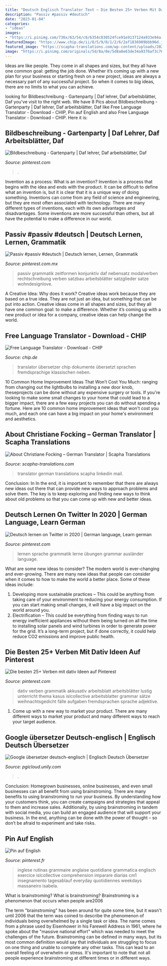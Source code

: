 ```yaml
---
title: "Deutsch Englisch Translator Text ~ Die Besten 25+ Verben Mit Dativ Ideen Auf Pinterest"
description: "Passiv #passiv #deutsch"
date: "2023-01-04"
categories:
- "ideas"
images:
- "https://i.pinimg.com/736x/63/54/c8/6354c830524fce91e9137124a933e94a--learning-german-german-language.jpg"
featuredImage: "https://www.chip.de/ii/8/5/9/0/1/2/6/2af1836909bbb96d.jpg"
featured_image: "https://scapha-translations.com/wp-content/uploads/2021/01/translator-academic-scientific-scholar.jpeg"
image: "https://i.pinimg.com/originals/5d/8a/8e/5d8a8e63de34a9376af3c76849e66ef9.jpg"
---
```



Ideas are like people. They come in all shapes and sizes, but they all have one common goal: getting the job done. Whether it’s coming up with a new plan for your business or starting fresh on a new project, ideas are always a necessary part of any successful project. So when it comes to big ideas, there are no limits to what you can achieve.

	

		
looking for Bildbeschreibung - Gartenparty | Daf lehrer, Daf arbeitsblätter, Daf you've visit to the right web. We have 8 Pics about Bildbeschreibung - Gartenparty | Daf lehrer, Daf arbeitsblätter, Daf like Free Language Translator - Download - CHIP, Pin auf English and also Free Language Translator - Download - CHIP. Here it is:
		
    
## Bildbeschreibung - Gartenparty | Daf Lehrer, Daf Arbeitsblätter, Daf

<img loading=lazy src="https://i.pinimg.com/originals/5d/8a/8e/5d8a8e63de34a9376af3c76849e66ef9.jpg" onerror="this.onerror=null;this.src='https://tse1.mm.bing.net/th?id=OIP.7gyznTd5BJfwqjEASFd0igHaKd&amp;pid=15.1';" alt="Bildbeschreibung - Gartenparty | Daf lehrer, Daf arbeitsblätter, Daf">

_Source: pinterest.com_

>. 

	

Invention as a process: What is an invention?
Invention is a process that begins with the idea and ends with the product. It can be difficult to define what an invention is, but it is clear that it is a unique way of doing something. Inventions can come from any field of science and engineering, but they are most often associated with technology. There are many different types of inventions, each with its own advantages and disadvantages. Some inventions are more successful than others, but all have the potential to make a difference in our world.

    
## Passiv #passiv #deutsch | Deutsch Lernen, Lernen, Grammatik

<img loading=lazy src="https://i.pinimg.com/736x/63/54/c8/6354c830524fce91e9137124a933e94a--learning-german-german-language.jpg" onerror="this.onerror=null;this.src='https://tse2.mm.bing.net/th?id=OIP.5fuYxgbSvmvXa32XACQGpgHaFW&amp;pid=15.1';" alt="Passiv #passiv #deutsch | Deutsch lernen, Lernen, Grammatik">

_Source: pinterest.com.mx_

>passiv grammatik zeitformen konjunktiv daf nebensatz modalverben rechtschreibung verben satzbau arbeitsblätter satzglieder satze wohndesignlove. 

	

A Creative Idea: Why does it work?
Creative ideas work because they are based on a true idea. They are not just an idea, but something that can be put into action. Creative ideas come in all shapes and sizes, but they all have one common goal: to make a difference. Whether it’s coming up with a new product or idea for a company, creative ideas can help change the world.

    
## Free Language Translator - Download - CHIP

<img loading=lazy src="https://www.chip.de/ii/8/5/9/0/1/2/6/2af1836909bbb96d.jpg" onerror="this.onerror=null;this.src='https://tse4.mm.bing.net/th?id=OIP.KvGDaQm7uW2ts4G8vSUNcwHaFO&amp;pid=15.1';" alt="Free Language Translator - Download - CHIP">

_Source: chip.de_

>translator übersetzer chip dokumente übersetzt sprachen fremdsprachige klassischen neben. 

	

10 Common Home Improvement Ideas That Won’t Cost You Much: ranging from changing out the lightbulbs to installing a new door knob, theseprojects can be done without any expensive surgery or tools.
If you're looking to make some small changes to your home that could lead to a bigger impact, there are a few easy projects you can do without spending a fortune. Here are 10 common home improvement ideas that won't cost you much, and each one can have a big impact on your home's environment and aesthetics.

    
## About Christiane Focking – German Translator | Scapha Translations

<img loading=lazy src="https://scapha-translations.com/wp-content/uploads/2021/01/translator-academic-scientific-scholar.jpeg" onerror="this.onerror=null;this.src='https://tse2.mm.bing.net/th?id=OIP.Xo7DPEQ19OLwsWfz8M9vfAHaE8&amp;pid=15.1';" alt="About Christiane Focking – German Translator | Scapha Translations">

_Source: scapha-translations.com_

>translator german translations scapha linkedin mail. 

	

Conclusion: In
In the end, it is important to remember that there are always new ideas out there that can provide new ways to approach problems and solve them. The key is to keep exploring and finding new ways to think about old problems so that you can come up with new and better ideas.

    
## Deutsch Lernen On Twitter In 2020 | German Language, Learn German

<img loading=lazy src="https://i.pinimg.com/originals/04/4e/06/044e0613392d3a714fcbf19e204c69f8.png" onerror="this.onerror=null;this.src='https://tse3.mm.bing.net/th?id=OIP.YUihXOAv5oz9CGum1Ld-xwHaKB&amp;pid=15.1';" alt="Deutsch lernen on Twitter in 2020 | German language, Learn german">

_Source: pinterest.com_

>lernen sprache grammatik lerne übungen grammar ausländer language. 

	

What are some new ideas to consider?
The modern world is ever-changing and ever-growing. There are many new ideas that people can consider when it comes to how to make the world a better place. Some of these ideas include: 
1. Developing more sustainable practices – This could be anything from taking care of your environment to reducing your energy consumption. If you can start making small changes, it will have a big impact on the world around you. 
2. Electrification – This could be everything from finding ways to run energy inefficient appliances without them being turned on all the time to installing solar panels and wind turbines in order to generate power for the grid. It’s a long-term project, but if done correctly, it could help reduce CO2 emissions and improve public health. 

    
## Die Besten 25+ Verben Mit Dativ Ideen Auf Pinterest

<img loading=lazy src="https://i.pinimg.com/originals/10/5a/51/105a5150b691c6b9660d62bc1a431f8d.jpg" onerror="this.onerror=null;this.src='https://tse2.mm.bing.net/th?id=OIP.szrCNLm2r-Rhcq0DkkNeSgHaKe&amp;pid=15.1';" alt="Die besten 25+ Verben mit dativ Ideen auf Pinterest">

_Source: pinterest.com_

>dativ verben grammatik akkusativ arbeitsblatt arbeitsblätter lustig unterricht thema kasus islcollective arbeitsblatter grammar sätze weihnachtsgedicht fälle aufgaben fremdsprachen sprache adjektive. 

	

1. Come up with a new way to market your product. There are many different ways to market your product and many different ways to reach your target audience.

    
## Google übersetzer Deutsch-englisch | Englisch Deutsch Übersetzer

<img loading=lazy src="https://i.ytimg.com/vi/HcIghSl6qnk/maxresdefault.jpg" onerror="this.onerror=null;this.src='https://tse2.mm.bing.net/th?id=OIP.lYYFPSRHD4p2HPxV62-QHwHaEK&amp;pid=15.1';" alt="Google übersetzer deutsch-englisch | Englisch Deutsch Übersetzer">

_Source: pgicloud.unily.com_

>. 

	

Conclusion: Homegrown businesses, online businesses, and even small businesses can all benefit from using brainstroming.
There are many benefits to using brainstroming to run your business. By understanding how your customers think, you can create campaigns and strategies that appeal to them and increase sales. Additionally, by using brainstroming in tandem with social media, you can build an engaged audience that will support your business. In the end, anything can be done with the power of thought – so don’t be afraid to experiment and take risks.

    
## Pin Auf English

<img loading=lazy src="https://i.pinimg.com/originals/d0/9d/04/d09d04f92a87ec245698bdc876d580d2.jpg" onerror="this.onerror=null;this.src='https://tse3.mm.bing.net/th?id=OIP.IwxFqj8XUJ0z7Hqq1xVCEwHaKe&amp;pid=15.1';" alt="Pin auf English">

_Source: pinterest.fr_

>inglese rutinas grammaire anglaise quotidiane grammatica englisch exercice islcollective comprehension imparare diarias cm1 insegnamento tagesablauf everyday quotidiennes weekdays massaneiro isabela. 

	

What is brainstroming?
What is brainstroming? Brainstroming is a phenomenon that occurs when people are2006

The term "brainstroming" has been around for quite some time, but it wasn't until 2006 that the term was coined to describe the phenomenon of individuals being overwhelmed by a single task or idea. The name comes from a phrase used by Eisenhower in his Farewell Address in 1961, where he spoke about the "massive national effort" which was needed to meet the challenges of the future. Brainstroming can be defined in many ways, but its most common definition would say that individuals are struggling to focus on one thing and unable to complete any other tasks. This can lead to an overall feeling of overwhelm or stress. It's important to note that not all people experience brainstroming at different times or in different ways.

